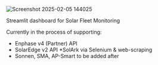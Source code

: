![Screenshot 2025-02-05 144025](https://github.com/user-attachments/assets/22b17fd1-0431-4813-90ca-c010ec9318f9)

Streamlit dashboard for Solar Fleet Monitoring

Currently in the process of supporting:
* Enphase v4 (Partner) API
* SolarEdge v2 API
*SolArk via Selenium & web-scraping
* Sonnen, SMA, AP-Smart to be added after
